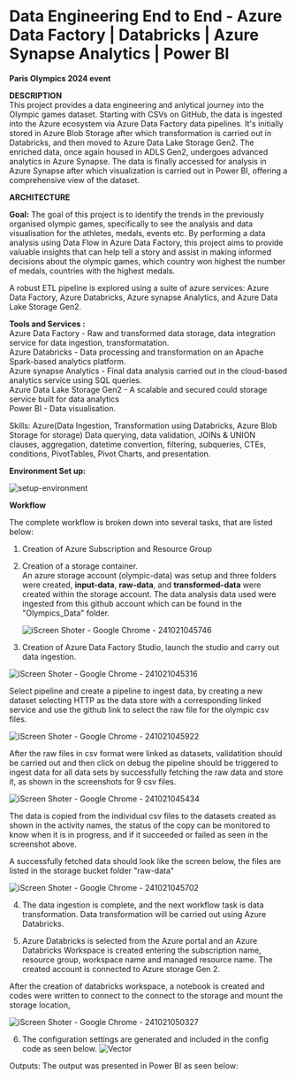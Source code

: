 # Data Engineering End to End - Azure Data Factory | Databricks | Azure Synapse Analytics | Power BI

<B>Paris Olympics 2024 event</B>

<B>DESCRIPTION</B><BR>
This project provides a data engineering and anlytical journey into the Olympic games dataset. Starting with CSVs on GitHub, the data is ingested into the Azure ecosystem via Azure Data Factory data pipelines. It's initially stored in Azure Blob Storage after which transformation is carried out in Databricks, and then moved to Azure Data Lake Storage Gen2. The enriched data, once again housed in ADLS Gen2, undergoes advanced analytics in Azure Synapse. The data is finally accessed for analysis in Azure Synapse after which visualization is carried out in Power BI, offering a comprehensive view of the dataset. 


 <B>ARCHITECTURE</B><BR>

<b>Goal:</b> The goal of this project is to identify the trends in the previously organised olympic games, specifically to see the analysis and data visualisation for the athletes, medals, events etc.  By performing a data analysis using Data Flow in Azure Data Factory, this project aims to provide valuable insights that can help tell a story and assist in making informed decisions about the olympic games, which country won highest the number of medals, countries with the highest medals.

A robust ETL pipeline is explored using a suite of azure services: Azure Data Factory, Azure Databricks, Azure synapse Analytics, and Azure Data Lake Storage Gen2. 

<B>Tools and Services : </B><BR>
Azure Data Factory  - Raw and transformed data storage, data integration service for data ingestion, transformatation. <BR>
Azure Databricks  - Data processing and transformation on an Apache Spark-based analytics platform. <BR>
Azure synapse Analytics  - Final data analysis carried out in the cloud-based analytics service using SQL queries. <BR>
Azure Data Lake Storage Gen2  - A scalable and secured could storage service built for data analytics <BR>
Power BI  - Data visualisation. <BR>

Skills: Azure(Data Ingestion, Transformation using Databricks, Azure Blob Storage for storage) Data querying, data validation, JOINs & UNION clauses, aggregation, datetime convertion, filtering, subqueries, CTEs, conditions, PivotTables, Pivot Charts, and presentation.

<B>Environment Set up: </B>

![setup-environment](https://github.com/user-attachments/assets/bfecc8b2-e2b3-4f66-a6e7-52f481dd5533)


<B>Workflow </B>

The complete workflow is broken down into several tasks, that are listed below:

1. Creation of Azure Subscription and Resource Group

2. Creation of a storage container. <br>
   An azure storage account (olympic-data) was setup and three folders were created, <b>input-data</b>, <b>raw-data</b>, and <b>transformed-data</b> were created within the storage account. The data analysis data used were ingested from this github account which can be found in the "Olympics_Data" folder.     

   ![iScreen Shoter - Google Chrome - 241021045746](https://github.com/user-attachments/assets/db649ba4-ced4-40e6-9e11-d46c9588d554)

3. Creation of Azure Data Factory Studio, launch the studio and carry out data ingestion. <br>
   
![iScreen Shoter - Google Chrome - 241021045316](https://github.com/user-attachments/assets/a18e4df4-225b-4b9f-887f-622f35a1da79)

Select pipeline and create a pipeline to ingest data, by creating a new dataset selecting HTTP as the data store with a corresponding linked service and use the github link to select the raw file for the olympic csv files. 

![iScreen Shoter - Google Chrome - 241021045922](https://github.com/user-attachments/assets/a3438d7b-5375-4be1-a65d-1b1f4414b10b)


After the raw files in csv format were linked as datasets, validatition should be carried out and then click on debug the pipeline should be triggered to ingest data for all data sets by successfully fetching the raw data and store it, as shown in the screenshots for 9 csv files. 

![iScreen Shoter - Google Chrome - 241021045434](https://github.com/user-attachments/assets/c52916d8-b636-4b34-8d39-7fdb0c715515)

The data is copied from the individual csv files to the datasets created as shown in the activity names, the status of the copy can be monitored to know when it is in progress, and if it succeeded or failed as seen in the screenshot above.

A successfully fetched data should look like the screen below, the files are listed in the storage bucket folder "raw-data" 

![iScreen Shoter - Google Chrome - 241021045702](https://github.com/user-attachments/assets/b9a79069-7074-4ded-8a13-97f245d1b70c)

4. The data ingestion is complete, and the next workflow task is data transformation. Data transformation will be carried out using Azure Databricks.
   
5. Azure Databricks is selected from the Azure portal and an Azure Databricks Workspace is created entering the subscription name, resource group, workspace name and managed resource name. The created account is connected to Azure storage Gen 2.

After the creation of databricks workspace, a notebook is created and codes were written to connect to the connect to the storage and mount the storage location, 

![iScreen Shoter - Google Chrome - 241021050327](https://github.com/user-attachments/assets/fa3e86dd-3b84-4865-a5e3-e77b85de5e1f)


6. The configuration settings are generated and included in the config code as seen below.
![Vector](https://github.com/user-attachments/assets/4f438790-ead8-4da4-8ac8-9869744d062c)



Outputs:
The output was presented in Power BI as seen below: 
